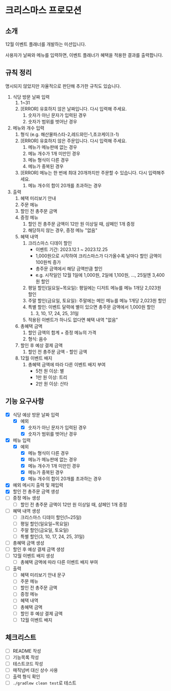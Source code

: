 # 크리스마스 프로모션

## 소개

12월 이벤트 플래너를 개발하는 미션입니다.

사용자가 날짜와 메뉴를 입력하면, 이벤트 플래너가 혜택을 적용한 결과를 출력합니다.

## 규칙 정리

명시되지 않았지만 자율적으로 판단해 추가한 규칙도 있습니다.

1. 식당 방문 날짜 입력
    1. 1~31
    2. [ERROR] 유효하지 않은 날짜입니다. 다시 입력해 주세요.
        1. 숫자가 아닌 문자가 입력된 경우
        2. 숫자가 범위를 벗어난 경우
2. 메뉴와 개수 입력
    1. 형식 (e.g. 해산물파스타-2,레드와인-1,초코케이크-1)
    2. [ERROR] 유효하지 않은 주문입니다. 다시 입력해 주세요.
        1. 메뉴가 메뉴판에 없는 경우
        2. 메뉴 개수가 1개 미만인 경우
        3. 메뉴 형식이 다른 경우
        4. 메뉴가 중복된 경우
    3. [ERROR] 메뉴는 한 번에 최대 20개까지만 주문할 수 있습니다. 다시 입력해주세요.
        1. 메뉴 개수의 합이 20개를 초과하는 경우
3. 출력
    1. 혜택 미리보기 안내
    2. 주문 메뉴
    3. 할인 전 총주문 금액
    4. 증정 메뉴
        1. 할인 전 총주문 금액이 12만 원 이상일 때, 샴페인 1개 증정
        2. 해당하지 않는 경우, 증정 메뉴 "없음"
    5. 혜택 내역
        1. 크리스마스 디데이 할인
            - 이벤트 기간: 2023.12.1 ~ 2023.12.25
            - 1,000원으로 시작하여 크리스마스가 다가올수록 날마다 할인 금액이 100원씩 증가
            - 총주문 금액에서 해당 금액만큼 할인
            - e.g. 시작일인 12월 1일에 1,000원, 2일에 1,100원, ..., 25일엔 3,400원 할인
        2. 평일 할인(일요일~목요일): 평일에는 디저트 메뉴를 메뉴 1개당 2,023원 할인
        3. 주말 할인(금요일, 토요일): 주말에는 메인 메뉴를 메뉴 1개당 2,023원 할인
        4. 특별 할인: 이벤트 달력에 별이 있으면 총주문 금액에서 1,000원 할인
            1. 3, 10, 17, 24, 25, 31일
        5. 적용된 이벤트가 하나도 없다면 혜택 내역 "없음"
    6. 총혜택 금액
        1. 할인 금액의 합계 + 증정 메뉴의 가격
        2. 형식: 음수
    7. 할인 후 예상 결제 금액
        1. 할인 전 총주문 금액 - 할인 금액
    8. 12월 이벤트 배지
        1. 총혜택 금액에 따라 다른 이벤트 배지 부여
            - 5천 원 이상: 별
            - 1만 원 이상: 트리
            - 2만 원 이상: 산타

## 기능 요구사항

- [X] 식당 예상 방문 날짜 입력
    - [X] 예외
        - [X] 숫자가 아닌 문자가 입력된 경우
        - [X] 숫자가 범위를 벗어난 경우
- [X] 메뉴 입력
    - [X] 예외
        - [X] 메뉴 형식이 다른 경우
        - [X] 메뉴가 메뉴판에 없는 경우
        - [X] 메뉴 개수가 1개 미만인 경우
        - [X] 메뉴가 중복된 경우
        - [X] 메뉴 개수의 합이 20개를 초과하는 경우
- [X] 예외 메시지 출력 및 재입력
- [X] 할인 전 총주문 금액 생성
- [ ] 증정 메뉴 생성
    - [ ] 할인 전 총주문 금액이 12만 원 이상일 때, 샴페인 1개 증정
- [ ] 혜택 내역 생성
    - [ ] 크리스마스 디데이 할인(1~25일)
    - [ ] 평일 할인(일요일~목요일)
    - [ ] 주말 할인(금요일, 토요일)
    - [ ] 특별 할인(3, 10, 17, 24, 25, 31일)
- [ ] 총혜택 금액 생성
- [ ] 할인 후 예상 결제 금액 생성
- [ ] 12월 이벤트 배지 생성
    - [ ] 총혜택 금액에 따라 다른 이벤트 배지 부여
- [ ] 출력
    - [ ] 혜택 미리보기 안내 문구
    - [ ] 주문 메뉴
    - [ ] 할인 전 총주문 금액
    - [ ] 증정 메뉴
    - [ ] 혜택 내역
    - [ ] 총혜택 금액
    - [ ] 할인 후 예상 결제 금액
    - [ ] 12월 이벤트 배지

## 체크리스트

- [ ] README 작성
- [ ] 기능목록 작성
- [ ] 테스트코드 작성
- [ ] 매직넘버 대신 상수 사용
- [ ] 출력 형식 확인
- [ ] `./gradlew clean test`로 테스트
